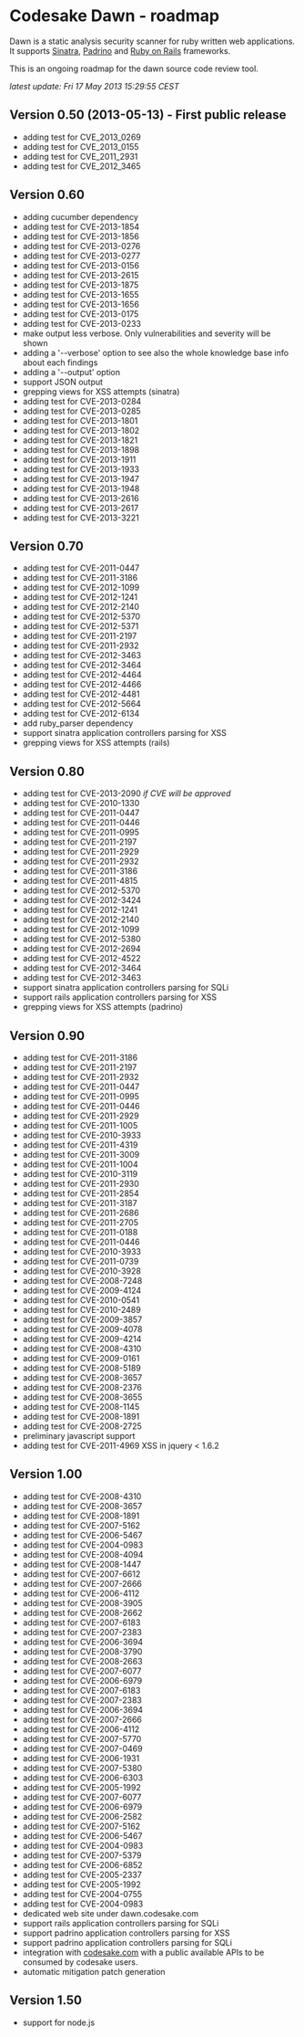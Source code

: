 # Codesake Dawn - roadmap

Dawn is a static analysis security scanner for ruby written web applications.
It supports [Sinatra](http://www.sinatrarb.com),
[Padrino](http://www.padrinorb.com) and [Ruby on Rails](http://rubyonrails.org)
frameworks. 

This is an ongoing roadmap for the dawn source code review tool.

_latest update: Fri 17 May 2013 15:29:55 CEST_

## Version 0.50 (2013-05-13) - First public release

* adding test for CVE\_2013\_0269
* adding test for CVE\_2013\_0155
* adding test for CVE\_2011\_2931
* adding test for CVE\_2012\_3465

## Version 0.60

* adding cucumber dependency
* adding test for CVE-2013-1854
* adding test for CVE-2013-1856
* adding test for CVE-2013-0276
* adding test for CVE-2013-0277
* adding test for CVE-2013-0156
* adding test for CVE-2013-2615
* adding test for CVE-2013-1875
* adding test for CVE-2013-1655
* adding test for CVE-2013-1656
* adding test for CVE-2013-0175
* adding test for CVE-2013-0233
* make output less verbose. Only vulnerabilities and severity will be shown 
* adding a '--verbose' option to see also the whole knowledge base info about each findings
* adding a '--output' option
* support JSON output
* grepping views for XSS attempts (sinatra)
* adding test for CVE-2013-0284
* adding test for CVE-2013-0285
* adding test for CVE-2013-1801
* adding test for CVE-2013-1802
* adding test for CVE-2013-1821
* adding test for CVE-2013-1898
* adding test for CVE-2013-1911
* adding test for CVE-2013-1933
* adding test for CVE-2013-1947
* adding test for CVE-2013-1948
* adding test for CVE-2013-2616
* adding test for CVE-2013-2617
* adding test for CVE-2013-3221

## Version 0.70 

* adding test for CVE-2011-0447
* adding test for CVE-2011-3186
* adding test for CVE-2012-1099
* adding test for CVE-2012-1241
* adding test for CVE-2012-2140
* adding test for CVE-2012-5370
* adding test for CVE-2012-5371
* adding test for CVE-2011-2197
* adding test for CVE-2011-2932
* adding test for CVE-2012-3463
* adding test for CVE-2012-3464
* adding test for CVE-2012-4464
* adding test for CVE-2012-4466
* adding test for CVE-2012-4481
* adding test for CVE-2012-5664
* adding test for CVE-2012-6134
* add ruby\_parser dependency
* support sinatra application controllers parsing for XSS
* grepping views for XSS attempts (rails)

## Version 0.80

* adding test for CVE-2013-2090 _if CVE will be approved_
* adding test for CVE-2010-1330
* adding test for CVE-2011-0447 
* adding test for CVE-2011-0446 
* adding test for CVE-2011-0995
* adding test for CVE-2011-2197
* adding test for CVE-2011-2929
* adding test for CVE-2011-2932
* adding test for CVE-2011-3186
* adding test for CVE-2011-4815
* adding test for CVE-2012-5370
* adding test for CVE-2012-3424
* adding test for CVE-2012-1241
* adding test for CVE-2012-2140
* adding test for CVE-2012-1099
* adding test for CVE-2012-5380
* adding test for CVE-2012-2694
* adding test for CVE-2012-4522
* adding test for CVE-2012-3464
* adding test for CVE-2012-3463
* support sinatra application controllers parsing for SQLi
* support rails application controllers parsing for XSS
* grepping views for XSS attempts (padrino)

## Version 0.90

* adding test for CVE-2011-3186
* adding test for CVE-2011-2197
* adding test for CVE-2011-2932
* adding test for CVE-2011-0447
* adding test for CVE-2011-0995
* adding test for CVE-2011-0446
* adding test for CVE-2011-2929
* adding test for CVE-2011-1005
* adding test for CVE-2010-3933
* adding test for CVE-2011-4319
* adding test for CVE-2011-3009
* adding test for CVE-2011-1004
* adding test for CVE-2010-3119
* adding test for CVE-2011-2930
* adding test for CVE-2011-2854
* adding test for CVE-2011-3187
* adding test for CVE-2011-2686
* adding test for CVE-2011-2705
* adding test for CVE-2011-0188
* adding test for CVE-2011-0446
* adding test for CVE-2010-3933
* adding test for CVE-2011-0739
* adding test for CVE-2010-3928
* adding test for CVE-2008-7248
* adding test for CVE-2009-4124
* adding test for CVE-2010-0541
* adding test for CVE-2010-2489
* adding test for CVE-2009-3857
* adding test for CVE-2009-4078
* adding test for CVE-2009-4214
* adding test for CVE-2008-4310
* adding test for CVE-2009-0161
* adding test for CVE-2008-5189
* adding test for CVE-2008-3657
* adding test for CVE-2008-2376
* adding test for CVE-2008-3655
* adding test for CVE-2008-1145
* adding test for CVE-2008-1891
* adding test for CVE-2008-2725
* preliminary javascript support
* adding test for CVE-2011-4969  XSS in jquery < 1.6.2 

## Version 1.00

* adding test for CVE-2008-4310
* adding test for CVE-2008-3657
* adding test for CVE-2008-1891
* adding test for CVE-2007-5162
* adding test for CVE-2006-5467
* adding test for CVE-2004-0983
* adding test for CVE-2008-4094
* adding test for CVE-2008-1447
* adding test for CVE-2007-6612
* adding test for CVE-2007-2666
* adding test for CVE-2006-4112
* adding test for CVE-2008-3905
* adding test for CVE-2008-2662
* adding test for CVE-2007-6183
* adding test for CVE-2007-2383
* adding test for CVE-2006-3694
* adding test for CVE-2008-3790
* adding test for CVE-2008-2663
* adding test for CVE-2007-6077
* adding test for CVE-2006-6979
* adding test for CVE-2007-6183
* adding test for CVE-2007-2383
* adding test for CVE-2006-3694
* adding test for CVE-2007-2666
* adding test for CVE-2006-4112
* adding test for CVE-2007-5770
* adding test for CVE-2007-0469
* adding test for CVE-2006-1931
* adding test for CVE-2007-5380
* adding test for CVE-2006-6303
* adding test for CVE-2005-1992
* adding test for CVE-2007-6077
* adding test for CVE-2006-6979
* adding test for CVE-2006-2582
* adding test for CVE-2007-5162
* adding test for CVE-2006-5467
* adding test for CVE-2004-0983
* adding test for CVE-2007-5379
* adding test for CVE-2006-6852
* adding test for CVE-2005-2337
* adding test for CVE-2005-1992
* adding test for CVE-2004-0755
* adding test for CVE-2004-0983
* dedicated web site under dawn.codesake.com
* support rails application controllers parsing for SQLi
* support padrino application controllers parsing for XSS
* support padrino application controllers parsing for SQLi
* integration with [codesake.com](http://codesake.com) with a public available
  APIs to be consumed by codesake users.
* automatic mitigation patch generation 

## Version 1.50

* support for node.js
